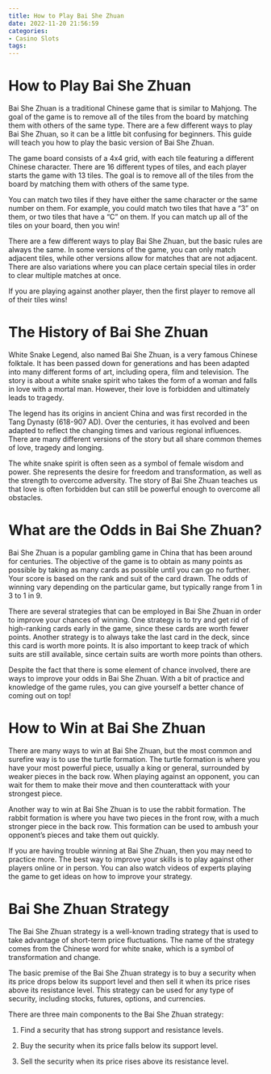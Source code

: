 ```yaml
---
title: How to Play Bai She Zhuan
date: 2022-11-20 21:56:59
categories:
- Casino Slots
tags:
---
```



#  How to Play Bai She Zhuan

Bai She Zhuan is a traditional Chinese game that is similar to Mahjong. The goal of the game is to remove all of the tiles from the board by matching them with others of the same type. There are a few different ways to play Bai She Zhuan, so it can be a little bit confusing for beginners. This guide will teach you how to play the basic version of Bai She Zhuan.

The game board consists of a 4x4 grid, with each tile featuring a different Chinese character. There are 16 different types of tiles, and each player starts the game with 13 tiles. The goal is to remove all of the tiles from the board by matching them with others of the same type.

You can match two tiles if they have either the same character or the same number on them. For example, you could match two tiles that have a “3” on them, or two tiles that have a “C” on them. If you can match up all of the tiles on your board, then you win!

There are a few different ways to play Bai She Zhuan, but the basic rules are always the same. In some versions of the game, you can only match adjacent tiles, while other versions allow for matches that are not adjacent. There are also variations where you can place certain special tiles in order to clear multiple matches at once.

If you are playing against another player, then the first player to remove all of their tiles wins!

#  The History of Bai She Zhuan

White Snake Legend, also named Bai She Zhuan, is a very famous Chinese folktale. It has been passed down for generations and has been adapted into many different forms of art, including opera, film and television. The story is about a white snake spirit who takes the form of a woman and falls in love with a mortal man. However, their love is forbidden and ultimately leads to tragedy.

The legend has its origins in ancient China and was first recorded in the Tang Dynasty (618-907 AD). Over the centuries, it has evolved and been adapted to reflect the changing times and various regional influences. There are many different versions of the story but all share common themes of love, tragedy and longing.

The white snake spirit is often seen as a symbol of female wisdom and power. She represents the desire for freedom and transformation, as well as the strength to overcome adversity. The story of Bai She Zhuan teaches us that love is often forbidden but can still be powerful enough to overcome all obstacles.

#  What are the Odds in Bai She Zhuan?

Bai She Zhuan is a popular gambling game in China that has been around for centuries. The objective of the game is to obtain as many points as possible by taking as many cards as possible until you can go no further. Your score is based on the rank and suit of the card drawn. The odds of winning vary depending on the particular game, but typically range from 1 in 3 to 1 in 9.

There are several strategies that can be employed in Bai She Zhuan in order to improve your chances of winning. One strategy is to try and get rid of high-ranking cards early in the game, since these cards are worth fewer points. Another strategy is to always take the last card in the deck, since this card is worth more points. It is also important to keep track of which suits are still available, since certain suits are worth more points than others.

Despite the fact that there is some element of chance involved, there are ways to improve your odds in Bai She Zhuan. With a bit of practice and knowledge of the game rules, you can give yourself a better chance of coming out on top!

#  How to Win at Bai She Zhuan

There are many ways to win at Bai She Zhuan, but the most common and surefire way is to use the turtle formation. The turtle formation is where you have your most powerful piece, usually a king or general, surrounded by weaker pieces in the back row. When playing against an opponent, you can wait for them to make their move and then counterattack with your strongest piece.

Another way to win at Bai She Zhuan is to use the rabbit formation. The rabbit formation is where you have two pieces in the front row, with a much stronger piece in the back row. This formation can be used to ambush your opponent’s pieces and take them out quickly.

If you are having trouble winning at Bai She Zhuan, then you may need to practice more. The best way to improve your skills is to play against other players online or in person. You can also watch videos of experts playing the game to get ideas on how to improve your strategy.

#  Bai She Zhuan Strategy

The Bai She Zhuan strategy is a well-known trading strategy that is used to take advantage of short-term price fluctuations. The name of the strategy comes from the Chinese word for white snake, which is a symbol of transformation and change.

The basic premise of the Bai She Zhuan strategy is to buy a security when its price drops below its support level and then sell it when its price rises above its resistance level. This strategy can be used for any type of security, including stocks, futures, options, and currencies.

There are three main components to the Bai She Zhuan strategy:

1. Find a security that has strong support and resistance levels.

2. Buy the security when its price falls below its support level.

3. Sell the security when its price rises above its resistance level.